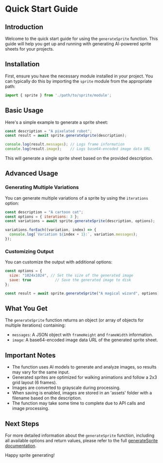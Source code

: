 # Quick Start Guide

## Introduction

Welcome to the quick start guide for using the `generateSprite` function. This guide will help you get up and running with generating AI-powered sprite sheets for your projects.

## Installation

First, ensure you have the necessary module installed in your project. You can typically do this by importing the `sprite` module from the appropriate path:

```javascript
import { sprite } from './path/to/sprite/module';
```

## Basic Usage

Here's a simple example to generate a sprite sheet:

```javascript
const description = "A pixelated robot";
const result = await sprite.generateSprite(description);

console.log(result.messages); // Logs frame information
console.log(result.image);    // Logs base64-encoded image data URL
```

This will generate a single sprite sheet based on the provided description.

## Advanced Usage

### Generating Multiple Variations

You can generate multiple variations of a sprite by using the `iterations` option:

```javascript
const description = "A cartoon cat";
const options = { iterations: 3 };
const variations = await sprite.generateSprite(description, options);

variations.forEach((variation, index) => {
  console.log(`Variation ${index + 1}:`, variation.messages);
});
```

### Customizing Output

You can customize the output with additional options:

```javascript
const options = {
  size: "1024x1024", // Set the size of the generated image
  save: true           // Save the generated image to disk
};

const result = await sprite.generateSprite("A magical wizard", options);
```

## What You Get

The `generateSprite` function returns an object (or array of objects for multiple iterations) containing:

- `messages`: A JSON object with `frameHeight` and `frameWidth` information.
- `image`: A base64-encoded image data URL of the generated sprite sheet.

## Important Notes

- The function uses AI models to generate and analyze images, so results may vary for the same input.
- Generated sprites are optimized for walking animations and follow a 2x3 grid layout (6 frames).
- Images are converted to grayscale during processing.
- When saving is enabled, images are stored in an 'assets' folder with a filename based on the description.
- The function may take some time to complete due to API calls and image processing.

## Next Steps

For more detailed information about the `generateSprite` function, including all available options and return values, please refer to the full [generateSprite documentation](./generateSprite.md).

Happy sprite generating!